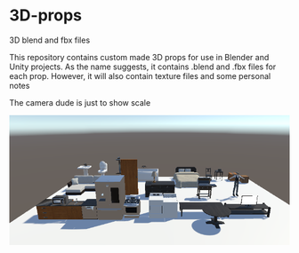 # 3D-props
3D blend and fbx files

This repository contains custom made 3D props for use in Blender and Unity projects. As the name suggests, it contains .blend and .fbx files for each prop. However, it will also contain texture files and some personal notes

The camera dude is just to show scale

![Preview image](https://github.com/liminal-bear/3D-props/blob/main/images/PropsPreview.PNG)
